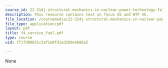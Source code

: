 ```yaml
---
course_id: 22-314j-structural-mechanics-in-nuclear-power-technology-fall-2006
description: This resource contains text on focus X5 and HTP X5.
file_location: /coursemedia/22-314j-structural-mechanics-in-nuclear-power-technology-fall-2006/7f1fd00631c2af1e8fd1ad2b6eab06a2_f4_service_fuel.pdf
file_type: application/pdf
layout: pdf
title: f4_service_fuel.pdf
type: course
uid: 7f1fd00631c2af1e8fd1ad2b6eab06a2

---
```

None